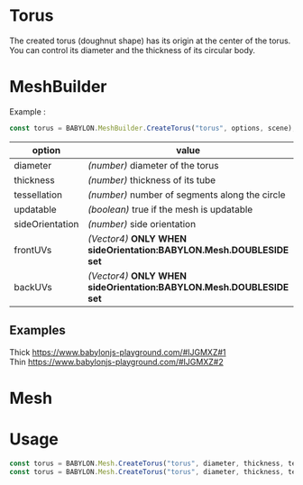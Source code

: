 # Torus
The created torus (doughnut shape) has its origin at the center of the torus. You can control its diameter and the thickness of its circular body.

# MeshBuilder
Example :
```javascript
const torus = BABYLON.MeshBuilder.CreateTorus("torus", options, scene);
```

option|value|default value
--------|-----|-------------
diameter|_(number)_ diameter of the torus|1
thickness|_(number)_ thickness of its tube|0.5
tessellation|_(number)_ number of segments along the circle|16
updatable|_(boolean)_ true if the mesh is updatable|false
sideOrientation|_(number)_ side orientation|DEFAULTSIDE
frontUVs|_(Vector4)_  **ONLY WHEN sideOrientation:BABYLON.Mesh.DOUBLESIDE set** | Vector4(0,0, 1,1) 
backUVs|_(Vector4)_  **ONLY WHEN sideOrientation:BABYLON.Mesh.DOUBLESIDE set** | Vector4(0,0, 1,1) 

## Examples
Thick https://www.babylonjs-playground.com/#IJGMXZ#1  
Thin https://www.babylonjs-playground.com/#IJGMXZ#2

# Mesh
# Usage
```javascript
const torus = BABYLON.Mesh.CreateTorus("torus", diameter, thickness, tessellation, scene);
const torus = BABYLON.Mesh.CreateTorus("torus", diameter, thickness, tessellation, scene, updatable, sideOrientation);  //optional parameters after scene
```
